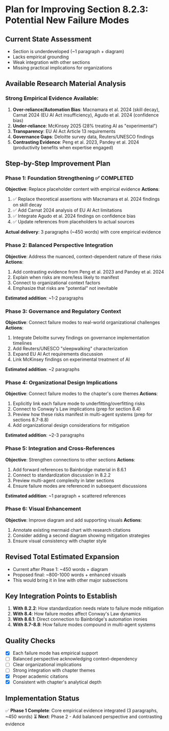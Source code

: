 # Plan for Improving Section 8.2.3: Potential New Failure Modes

## Current State Assessment
- Section is underdeveloped (~1 paragraph + diagram)
- Lacks empirical grounding
- Weak integration with other sections
- Missing practical implications for organizations

## Available Research Material Analysis

### Strong Empirical Evidence Available:
1. **Over-reliance/Automation Bias**: Macnamara et al. 2024 (skill decay), Carnat 2024 (EU AI Act insufficiency), Agudo et al. 2024 (confidence bias)
2. **Under-reliance**: McKinsey 2025 (28% treating AI as "experimental")
3. **Transparency**: EU AI Act Article 13 requirements
4. **Governance Gaps**: Deloitte survey data, Reuters/UNESCO findings
5. **Contrasting Evidence**: Peng et al. 2023, Pandey et al. 2024 (productivity benefits when expertise engaged)

## Step-by-Step Improvement Plan

### Phase 1: Foundation Strengthening ✅ COMPLETED
**Objective**: Replace placeholder content with empirical evidence
**Actions**:
1. ✅ Replace theoretical assertions with Macnamara et al. 2024 findings on skill decay
2. ✅ Add Carnat 2024 analysis of EU AI Act limitations
3. ✅ Integrate Agudo et al. 2024 findings on confidence bias
4. ✅ Update references from placeholders to actual sources

**Actual delivery**: 3 paragraphs (~450 words) with core empirical evidence

### Phase 2: Balanced Perspective Integration
**Objective**: Address the nuanced, context-dependent nature of these risks
**Actions**:
1. Add contrasting evidence from Peng et al. 2023 and Pandey et al. 2024
2. Explain when risks are more/less likely to manifest
3. Connect to organizational context factors
4. Emphasize that risks are "potential" not inevitable

**Estimated addition**: ~1-2 paragraphs

### Phase 3: Governance and Regulatory Context
**Objective**: Connect failure modes to real-world organizational challenges
**Actions**:
1. Integrate Deloitte survey findings on governance implementation timelines
2. Add Reuters/UNESCO "sleepwalking" characterization
3. Expand EU AI Act requirements discussion
4. Link McKinsey findings on experimental treatment of AI

**Estimated addition**: ~2 paragraphs

### Phase 4: Organizational Design Implications
**Objective**: Connect failure modes to the chapter's core themes
**Actions**:
1. Explicitly link each failure mode to underfitting/overfitting risks
2. Connect to Conway's Law implications (prep for section 8.4)
3. Preview how these risks manifest in multi-agent systems (prep for sections 8.7-8.8)
4. Add organizational design considerations for mitigation

**Estimated addition**: ~2-3 paragraphs

### Phase 5: Integration and Cross-References
**Objective**: Strengthen connections to other sections
**Actions**:
1. Add forward references to Bainbridge material in 8.6.1
2. Connect to standardization discussion in 8.2.2
3. Preview multi-agent complexity in later sections
4. Ensure failure modes are referenced in subsequent discussions

**Estimated addition**: ~1 paragraph + scattered references

### Phase 6: Visual Enhancement
**Objective**: Improve diagram and add supporting visuals
**Actions**:
1. Annotate existing mermaid chart with research citations
2. Consider adding a second diagram showing mitigation strategies
3. Ensure visual consistency with chapter style

## Revised Total Estimated Expansion
- Current after Phase 1: ~450 words + diagram
- Proposed final: ~800-1000 words + enhanced visuals
- This would bring it in line with other major subsections

## Key Integration Points to Establish
1. **With 8.2.2**: How standardization needs relate to failure mode mitigation
2. **With 8.4**: How failure modes affect Conway's Law dynamics
3. **With 8.6.1**: Direct connection to Bainbridge's automation ironies
4. **With 8.7-8.8**: How failure modes compound in multi-agent systems

## Quality Checks
- [x] Each failure mode has empirical support
- [ ] Balanced perspective acknowledging context-dependency
- [ ] Clear organizational implications
- [ ] Strong integration with chapter themes
- [x] Proper academic citations
- [x] Consistent with chapter's analytical depth

## Implementation Status
✅ **Phase 1 Complete**: Core empirical evidence integrated (3 paragraphs, ~450 words)
⏳ **Next**: Phase 2 - Add balanced perspective and contrasting evidence 